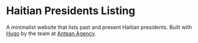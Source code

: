 # Haitian Presidents Listing
A minimalist website that lists past and present Haitian presidents.
Built with [Hugo](https://gohugo.io/) by the team at [Antean Agency](https://antean.agency).
